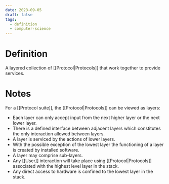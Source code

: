 ```yaml
---
date: 2023-09-05
draft: false
tags:
  - definition
  - computer-science
---
```

# Definition

A layered collection of [[Protocol|Protocols]] that work together to provide services.

# Notes

For a [[Protocol suite]], the [[Protocol|Protocols]] can be viewed as layers:
- Each layer can only accept input from the next higher layer or the next lower layer.
- There is a defined interface between adjacent layers which constitutes the only interaction allowed between layers.
- A layer is serviced by the actions of lower layers.
- With the possible exception of the lowest layer the functioning of a layer is created by installed software.
- A layer may comprise sub-layers.
- Any [[User]] interaction will take place using [[Protocol|Protocols]] associated with the highest level layer in the stack.
- Any direct access to hardware is confined to the lowest layer in the stack.